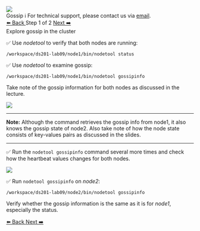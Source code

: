 <!-- TOP -->
<div class="top">
  <img class="scenario-academy-logo" src="https://datastax-academy.github.io/katapod-shared-assets/images/ds-academy-2023.svg" />
  <div class="scenario-title-section">
    <span class="scenario-title">Gossip</span>
    <span class="scenario-subtitle">ℹ️ For technical support, please contact us via <a href="mailto:academy@datastax.com">email</a>.</span>
  </div>
</div>

<!-- NAVIGATION -->
<div id="navigation-top" class="navigation-top">
  <a href='command:katapod.loadPage?[{"step":"intro"}]'
    class="btn btn-dark navigation-top-left">⬅️ Back
  </a>
  <span class="step-count"> Step 1 of 2</span>
  <a href='command:katapod.loadPage?[{"step":"step2"}]' 
    class="btn btn-dark navigation-top-right">Next ➡️
  </a>
</div>

<!-- CONTENT -->

<div class="step-title">Explore gossip in the cluster</div>

✅ Use *nodetool* to verify that both nodes are running:
```
/workspace/ds201-lab09/node1/bin/nodetool status
```

✅ Use *nodetool* to examine gossip:
```
/workspace/ds201-lab09/node1/bin/nodetool gossipinfo
```
Take note of the gossip information for both nodes as discussed in the lecture.

<img src="https://katapod-file-store.s3.us-west-1.amazonaws.com/ds201/lab09-image01.png" />

---
**Note:** Although the command retrieves the gossip info from node1, it also knows the gossip state of node2. Also take note of how the node state consists of key-values pairs as discussed in the slides.

---

✅	Run the `nodetool gossipinfo` command several more times and check how the heartbeat values changes for both nodes.

<img src="https://katapod-file-store.s3.us-west-1.amazonaws.com/ds201/lab09-image02.png" />

✅	Run `nodetool gossipinfo` on *node2*:
```
/workspace/ds201-lab09/node2/bin/nodetool gossipinfo
```
Verify whether the gossip information is the same as it is for *node1*, especially the status.

<!-- NAVIGATION -->
<div id="navigation-bottom" class="navigation-bottom">
 <a href='command:katapod.loadPage?[{"step":"intro"}]'
   class="btn btn-dark navigation-bottom-left">⬅️ Back
 </a>
   <a href='command:katapod.loadPage?[{"step":"step2"}]' 
    class="btn btn-dark navigation-top-right">Next ➡️
  </a>
</div>
